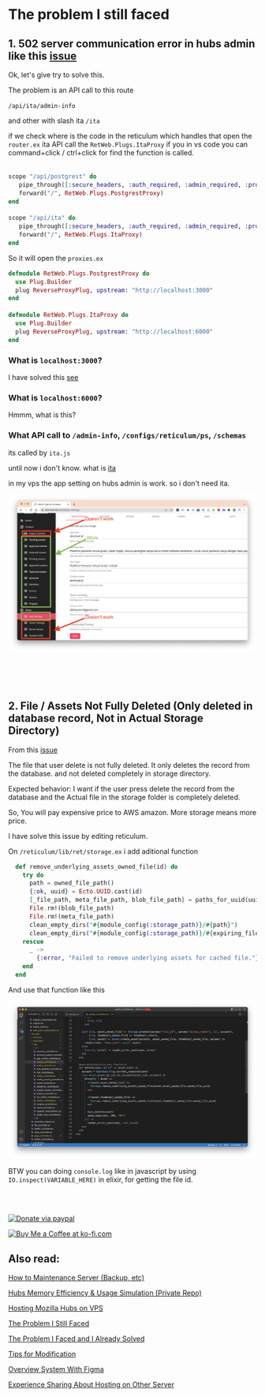 # The problem I still faced

## 1. 502 server communication error in hubs admin like this [issue](https://github.com/mozilla/hubs/issues/4970#issue-1087523703)

Ok, let's give try to solve this.

The problem is an API call to this route

`/api/ita/admin-info`

and other with slash ita `/ita`

if we check where is the code in the reticulum which handles that
open the `router.ex` ita API call the `RetWeb.Plugs.ItaProxy` if you in vs code you can command+click / ctrl+click for find the function is called.

```elixir

scope "/api/postgrest" do
   pipe_through([:secure_headers, :auth_required, :admin_required, :proxy_api])
   forward("/", RetWeb.Plugs.PostgrestProxy)
end

scope "/api/ita" do
   pipe_through([:secure_headers, :auth_required, :admin_required, :proxy_api])
   forward("/", RetWeb.Plugs.ItaProxy)
end

```

So it will open the `proxies.ex`

```elixir
defmodule RetWeb.Plugs.PostgrestProxy do
  use Plug.Builder
  plug ReverseProxyPlug, upstream: "http://localhost:3000"
end

defmodule RetWeb.Plugs.ItaProxy do
  use Plug.Builder
  plug ReverseProxyPlug, upstream: "http://localhost:6000"
end
```

### What is `localhost:3000`?

I have solved this [see](https://github.com/albirrkarim/mozilla-hubs-installation-detailed/blob/main/PROBLEM_SOLVED.md##what-is-port-3000)

### What is `localhost:6000`?

Hmmm, what is this?

### What API call to `/admin-info`, `/configs/reticulum/ps`, `/schemas`

its called by `ita.js` 

until now i don't know. what is [ita](https://github.com/mozilla/hubs/issues/4970#issuecomment-1114858522)

in my vps the app setting on hubs admin is work. so i don't need ita.

![Hubs admin work](./docs_img/hubs_admin_work.png)

<br>
<br>
<br>

## 2. File / Assets Not Fully Deleted (Only deleted in database record, Not in Actual Storage Directory)

From this [issue](https://github.com/mozilla/hubs/issues/5508)

The file that user delete is not fully deleted. It only deletes the record from the database. and not deleted completely in storage directory.

Expected behavior:
I want if the user press delete the record from the database and the Actual file in the storage folder is completely deleted.

So, You will pay expensive price to AWS amazon. More storage means more price.

I have solve this issue by editing reticulum.

On `/reticulum/lib/ret/storage.ex` i add aditional function

```elixir
  def remove_underlying_assets_owned_file(id) do
    try do
      path = owned_file_path()
      {:ok, uuid} = Ecto.UUID.cast(id)
      [_file_path, meta_file_path, blob_file_path] = paths_for_uuid(uuid, path)
      File.rm!(blob_file_path)
      File.rm!(meta_file_path)
      clean_empty_dirs("#{module_config(:storage_path)}/#{path}")
      clean_empty_dirs("#{module_config(:storage_path)}/#{expiring_file_path()}")
    rescue
      _ ->
        {:error, "Failed to remove underlying assets for cached file."}
    end
  end
```

And use that function like this

![delete storage](docs_img/delete_storage.png)

BTW you can doing `console.log` like in javascript by using `IO.inspect(VARIABLE_HERE)` in elixir, for getting the file id.

<br>
<br>

<a href='https://paypal.me/AlbirrKarim' target='_blank'><img height='36' style='border:0px;height:36px;' src='https://user-images.githubusercontent.com/29292018/186840848-65e25ff9-47e2-424b-bfa0-4ca5d027b346.png' border='0' alt='Donate via paypal' /></a>

<a href='https://ko-fi.com/Q5Q0BC92X' target='_blank'><img height='36' style='border:0px;height:36px;' src='https://cdn.ko-fi.com/cdn/kofi3.png?v=3' border='0' alt='Buy Me a Coffee at ko-fi.com' /></a>

## Also read:

[How to Maintenance Server (Backup, etc)](https://github.com/albirrkarim/how-to-maintenance-server)

[Hubs Memory Efficiency & Usage Simulation (Private Repo)](https://github.com/albirrkarim/mozilla-hubs-optimization)

[Hosting Mozilla Hubs on VPS](https://github.com/albirrkarim/mozilla-hubs-installation-detailed/blob/main/VPS_FOR_HUBS.md)

[The Problem I Still Faced](https://github.com/albirrkarim/mozilla-hubs-installation-detailed/blob/main/PROBLEM_UNSOLVED.md)

[The Problem I Faced and I Already Solved](https://github.com/albirrkarim/mozilla-hubs-installation-detailed/blob/main/PROBLEM_SOLVED.md)

[Tips for Modification](https://github.com/albirrkarim/mozilla-hubs-installation-detailed/blob/main/HOW_TO_MODIFY.md)

[Overview System With Figma](https://www.figma.com/file/h92Je1ac9AtgrR5OHVv9DZ/Overview-Mozilla-Hubs-Project?node-id=0%3A1)

[Experience Sharing About Hosting on Other Server](https://github.com/albirrkarim/mozilla-hubs-installation-detailed/blob/main/EXPERIENCE.md)
